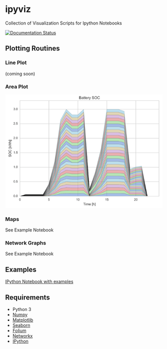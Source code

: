 # ipyviz
Collection of Visualization Scripts for Ipython Notebooks

[![Documentation Status](https://readthedocs.org/projects/ipyviz/badge/?version=latest)](http://ipyviz.readthedocs.io/en/latest/?badge=latest)


## Plotting Routines

### Line Plot
(coming soon)

### Area Plot
![](examples/area_plot.png)

### Maps
See Example Notebook

### Network Graphs
See Example Notebook

## Examples

[IPython Notebook with examples](http://nbviewer.jupyter.org/github/martinzellner/ipyviz/blob/master/examples/ipyviz%20Examples.ipynb#)

## Requirements
  * Python 3
  * [Numpy](http://www.numpy.org)
  * [Matplotlib](http://matplotlib.org/)
  * [Seaborn](http://stanford.edu/~mwaskom/software/seaborn-dev/index.html)
  * [Folium](https://github.com/python-visualization/folium)
  * [Networkx](http://networkx.github.io/)
  * [IPython](https://ipython.org/notebook.html)
